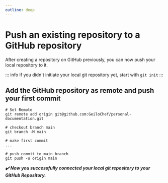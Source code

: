 ```yaml
---
outline: deep
---
```


# Push an existing repository to a GitHub repository

After creating a repository on GitHub previously, you can now push your local repository to it.

::: info
If you didn't initiate your local git repository yet, start with `git init`
:::

## Add the GitHub repository as remote and push your first commit

```console
# Set Remote
git remote add origin git@github.com:GeiloChef/personal-documentation.git

# checkout branch main
git branch -M main

# make first commit
...

# push commit to main branch
git push -u origin main
```

***:heavy_check_mark: Now you successfully connected your local git repository to your GitHub Repository.***
